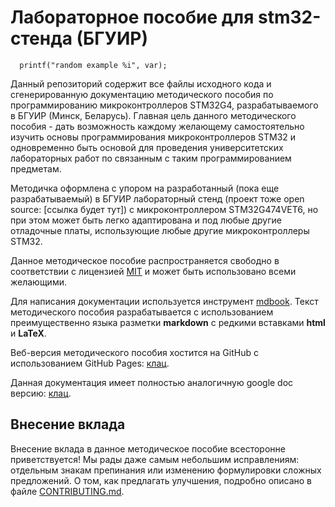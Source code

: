 # Лабораторное пособие для stm32-стенда (БГУИР)

``` С
  printf("random example %i", var);
```


Данный репозиторий содержит все файлы исходного кода и сгенерированную документацию методического пособия по программированию микроконтроллеров STM32G4, разрабатываемого в БГУИР (Минск, Беларусь). Главная цель данного методического пособия - дать возможность каждому желающему самостоятельно изучить основы программирования микроконтроллеров STM32 и одновременно быть основой для проведения университетских лабораторных работ по связанным с таким программированием предметам. 

Методичка оформлена с упором на разработанный (пока еще разрабатываемый) в БГУИР лабораторный стенд (проект тоже open source: [ссылка будет тут]) с микроконтроллером STM32G474VET6, но при этом может быть легко адаптирована и под любые другие отладочные платы, использующие любые другие микроконтроллеры STM32.

Данное методическое пособие распространяется свободно в соответствии с лицензией [MIT](LICENSE) и может быть использовано всеми желающими.

Для написания документации используется инструмент [mdbook](https://github.com/rust-lang/mdBook). Текст методического пособия разрабатывается с использованием преимущественно языка разметки **markdown** с редкими вставками **html** и **LaTeX**.

Веб-версия методического пособия хостится на GitHub с использованием GitHub Pages: [клац](https://trimple.github.io/stm32-stand-manual/).

Данная документация имеет полностью аналогичную google doc версию: [клац](https://docs.google.com/document/d/16ZLn94QkGjEROh_aVhy7HCROGMXPpwyNA-5Vw0vRHU8/edit?usp=sharing).

## Внесение вклада

Внесение вклада в данное методическое пособие всесторонне приветствуется! Мы рады даже самым небольшим исправлениям: отдельным знакам препинания или изменению формулировки сложных предложений. О том, как предлагать улучшения, подробно описано в файле [CONTRIBUTING.md](/CONTRIBUTING.md).
